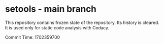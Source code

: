 # setools - main branch

This repository contains frozen state of the repository.
Its history is cleared. It is used only for static code
analysis with Codacy.

Commit Time: 1702359700